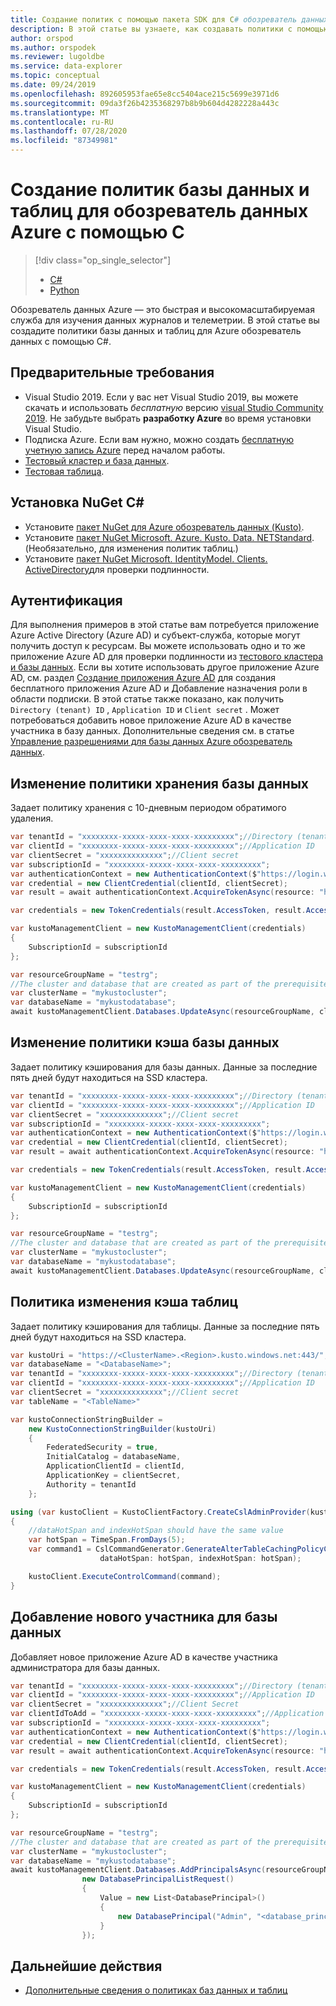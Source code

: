 ```yaml
---
title: Создание политик с помощью пакета SDK для C# обозреватель данных для Azure
description: В этой статье вы узнаете, как создавать политики с помощью C#.
author: orspod
ms.author: orspodek
ms.reviewer: lugoldbe
ms.service: data-explorer
ms.topic: conceptual
ms.date: 09/24/2019
ms.openlocfilehash: 892605953fae65e8cc5404ace215c5699e3971d6
ms.sourcegitcommit: 09da3f26b4235368297b8b9b604d4282228a443c
ms.translationtype: MT
ms.contentlocale: ru-RU
ms.lasthandoff: 07/28/2020
ms.locfileid: "87349981"
---
```

# <a name="create-database-and-table-policies-for-azure-data-explorer-by-using-c"></a>Создание политик базы данных и таблиц для обозреватель данных Azure с помощью C #

> [!div class="op_single_selector"]
> * [C#](database-table-policies-csharp.md)
> * [Python](database-table-policies-python.md)
>

Обозреватель данных Azure — это быстрая и высокомасштабируемая служба для изучения данных журналов и телеметрии. В этой статье вы создадите политики базы данных и таблиц для Azure обозреватель данных с помощью C#.

## <a name="prerequisites"></a>Предварительные требования

* Visual Studio 2019. Если у вас нет Visual Studio 2019, вы можете скачать и использовать *бесплатную* версию [visual Studio Community 2019](https://www.visualstudio.com/downloads/). Не забудьте выбрать **разработку Azure** во время установки Visual Studio.
* Подписка Azure. Если вам нужно, можно создать [бесплатную учетную запись Azure](https://azure.microsoft.com/free/) перед началом работы.
* [Тестовый кластер и база данных](create-cluster-database-csharp.md).
* [Тестовая таблица](net-standard-ingest-data.md#create-a-table-on-your-test-cluster).

## <a name="install-c-nuget"></a>Установка NuGet C#

* Установите [пакет NuGet для Azure обозреватель данных (Kusto)](https://www.nuget.org/packages/Microsoft.Azure.Management.Kusto/).
* Установите [пакет NuGet Microsoft. Azure. Kusto. Data. NETStandard](https://www.nuget.org/packages/Microsoft.Azure.Kusto.Data.NETStandard/). (Необязательно, для изменения политик таблиц.)
* Установите [пакет NuGet Microsoft. IdentityModel. Clients. ActiveDirectory](https://www.nuget.org/packages/Microsoft.IdentityModel.Clients.ActiveDirectory/)для проверки подлинности.

## <a name="authentication"></a>Аутентификация
Для выполнения примеров в этой статье вам потребуется приложение Azure Active Directory (Azure AD) и субъект-служба, которые могут получить доступ к ресурсам. Вы можете использовать одно и то же приложение Azure AD для проверки подлинности из [тестового кластера и базы данных](create-cluster-database-csharp.md#authentication). Если вы хотите использовать другое приложение Azure AD, см. раздел [Создание приложения Azure AD](https://docs.microsoft.com/azure/active-directory/develop/howto-create-service-principal-portal) для создания бесплатного приложения Azure AD и Добавление назначения роли в области подписки. В этой статье также показано, как получить `Directory (tenant) ID` , `Application ID` и `Client secret` . Может потребоваться добавить новое приложение Azure AD в качестве участника в базу данных. Дополнительные сведения см. в статье [Управление разрешениями для базы данных Azure обозреватель данных](manage-database-permissions.md).

## <a name="alter-database-retention-policy"></a>Изменение политики хранения базы данных
Задает политику хранения с 10-дневным периодом обратимого удаления.
    
```csharp
var tenantId = "xxxxxxxx-xxxxx-xxxx-xxxx-xxxxxxxxx";//Directory (tenant) ID
var clientId = "xxxxxxxx-xxxxx-xxxx-xxxx-xxxxxxxxx";//Application ID
var clientSecret = "xxxxxxxxxxxxxx";//Client secret
var subscriptionId = "xxxxxxxx-xxxxx-xxxx-xxxx-xxxxxxxxx";
var authenticationContext = new AuthenticationContext($"https://login.windows.net/{tenantId}");
var credential = new ClientCredential(clientId, clientSecret);
var result = await authenticationContext.AcquireTokenAsync(resource: "https://management.core.windows.net/", clientCredential: credential);

var credentials = new TokenCredentials(result.AccessToken, result.AccessTokenType);

var kustoManagementClient = new KustoManagementClient(credentials)
{
    SubscriptionId = subscriptionId
};

var resourceGroupName = "testrg";
//The cluster and database that are created as part of the prerequisites
var clusterName = "mykustocluster";
var databaseName = "mykustodatabase";
await kustoManagementClient.Databases.UpdateAsync(resourceGroupName, clusterName, databaseName, new DatabaseUpdate(softDeletePeriod: TimeSpan.FromDays(10)));
```

## <a name="alter-database-cache-policy"></a>Изменение политики кэша базы данных
Задает политику кэширования для базы данных. Данные за последние пять дней будут находиться на SSD кластера.

```csharp
var tenantId = "xxxxxxxx-xxxxx-xxxx-xxxx-xxxxxxxxx";//Directory (tenant) ID
var clientId = "xxxxxxxx-xxxxx-xxxx-xxxx-xxxxxxxxx";//Application ID
var clientSecret = "xxxxxxxxxxxxxx";//Client secret
var subscriptionId = "xxxxxxxx-xxxxx-xxxx-xxxx-xxxxxxxxx";
var authenticationContext = new AuthenticationContext($"https://login.windows.net/{tenantId}");
var credential = new ClientCredential(clientId, clientSecret);
var result = await authenticationContext.AcquireTokenAsync(resource: "https://management.core.windows.net/", clientCredential: credential);

var credentials = new TokenCredentials(result.AccessToken, result.AccessTokenType);

var kustoManagementClient = new KustoManagementClient(credentials)
{
    SubscriptionId = subscriptionId
};

var resourceGroupName = "testrg";
//The cluster and database that are created as part of the prerequisites
var clusterName = "mykustocluster";
var databaseName = "mykustodatabase";
await kustoManagementClient.Databases.UpdateAsync(resourceGroupName, clusterName, databaseName, new DatabaseUpdate(hotCachePeriod: TimeSpan.FromDays(5)));
```

## <a name="alter-table-cache-policy"></a>Политика изменения кэша таблиц
Задает политику кэширования для таблицы. Данные за последние пять дней будут находиться на SSD кластера.

```csharp
var kustoUri = "https://<ClusterName>.<Region>.kusto.windows.net:443/";
var databaseName = "<DatabaseName>";
var tenantId = "xxxxxxxx-xxxxx-xxxx-xxxx-xxxxxxxxx";//Directory (tenant) ID
var clientId = "xxxxxxxx-xxxxx-xxxx-xxxx-xxxxxxxxx";//Application ID
var clientSecret = "xxxxxxxxxxxxxx";//Client secret
var tableName = "<TableName>"

var kustoConnectionStringBuilder =
    new KustoConnectionStringBuilder(kustoUri)
    {
        FederatedSecurity = true,
        InitialCatalog = databaseName,
        ApplicationClientId = clientId,
        ApplicationKey = clientSecret,
        Authority = tenantId
    };

using (var kustoClient = KustoClientFactory.CreateCslAdminProvider(kustoConnectionStringBuilder))
{
    //dataHotSpan and indexHotSpan should have the same value
    var hotSpan = TimeSpan.FromDays(5);
    var command1 = CslCommandGenerator.GenerateAlterTableCachingPolicyCommand(tableName: tableName,
                    dataHotSpan: hotSpan, indexHotSpan: hotSpan);

    kustoClient.ExecuteControlCommand(command);
}
```

## <a name="add-a-new-principal-for-the-database"></a>Добавление нового участника для базы данных
Добавляет новое приложение Azure AD в качестве участника администратора для базы данных.

```csharp
var tenantId = "xxxxxxxx-xxxxx-xxxx-xxxx-xxxxxxxxx";//Directory (tenant) ID
var clientId = "xxxxxxxx-xxxxx-xxxx-xxxx-xxxxxxxxx";//Application ID
var clientSecret = "xxxxxxxxxxxxxx";//Client Secret
var clientIdToAdd = "xxxxxxxx-xxxxx-xxxx-xxxx-xxxxxxxxx";//Application ID
var subscriptionId = "xxxxxxxx-xxxxx-xxxx-xxxx-xxxxxxxxx";
var authenticationContext = new AuthenticationContext($"https://login.windows.net/{tenantId}");
var credential = new ClientCredential(clientId, clientSecret);
var result = await authenticationContext.AcquireTokenAsync(resource: "https://management.core.windows.net/", clientCredential: credential);

var credentials = new TokenCredentials(result.AccessToken, result.AccessTokenType);

var kustoManagementClient = new KustoManagementClient(credentials)
{
    SubscriptionId = subscriptionId
};

var resourceGroupName = "testrg";
//The cluster and database that are created as part of the prerequisites
var clusterName = "mykustocluster";
var databaseName = "mykustodatabase";
await kustoManagementClient.Databases.AddPrincipalsAsync(resourceGroupName, clusterName, databaseName,
                new DatabasePrincipalListRequest()
                {
                    Value = new List<DatabasePrincipal>()
                    {
                        new DatabasePrincipal("Admin", "<database_principle_name>", "App", appId: clientIdToAdd, tenantName:tenantId)
                    }
                });
```
## <a name="next-steps"></a>Дальнейшие действия

* [Дополнительные сведения о политиках баз данных и таблиц](kusto/management/policies.md)

